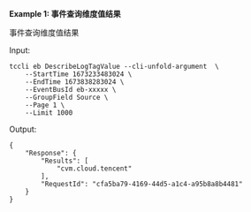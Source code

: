 **Example 1: 事件查询维度值结果**

事件查询维度值结果

Input: 

```
tccli eb DescribeLogTagValue --cli-unfold-argument  \
    --StartTime 1673233483024 \
    --EndTime 1673838283024 \
    --EventBusId eb-xxxxx \
    --GroupField Source \
    --Page 1 \
    --Limit 1000
```

Output: 
```
{
    "Response": {
        "Results": [
            "cvm.cloud.tencent"
        ],
        "RequestId": "cfa5ba79-4169-44d5-a1c4-a95b8a8b4481"
    }
}
```

